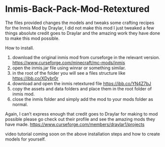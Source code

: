 # Inmis-Back-Pack-Mod-Retextured
The files provided changes the models and tweaks some crafting recipes for the Inmis Mod by Draylar, 
I did not make this mod I just tweaked a few things absolute credit goes to Draylar and the amazing work they have done to make this mod possible.


How to install.
1. download the original inmis mod from curseforge in the relevant version. https://www.curseforge.com/minecraft/mc-mods/inmis
2. open the inmis.jar file using winrar or something similar.
3. in the root of the folder you will see a files structure like https://ibb.co/XDybr0r
4. download and open the inmis retextured file https://ibb.co/YN4Z7bJ
5. copy the assets and data folders and place them in the root folder of inmis mod.
6. close the inmis folder and simply add the mod to your mods folder as normal.

Again, I can’t express enough that credit goes to Draylar for making to mod possible please go check out their profile and see the amazing mods they have made.
https://www.curseforge.com/members/draylar1/projects

video tutorial coming soon on the above installation steps and how to create models for yourself.
